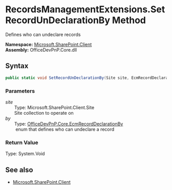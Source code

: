 # RecordsManagementExtensions.SetRecordUnDeclarationBy Method  
Defines who can undeclare records  

**Namespace:** [Microsoft.SharePoint.Client](Microsoft.SharePoint.Client.md)  
**Assembly:** OfficeDevPnP.Core.dll  
## Syntax
```C#
public static void SetRecordUnDeclarationBy(Site site, EcmRecordDeclarationBy by)
```
### Parameters
*site*  
&emsp;&emsp;Type: Microsoft.SharePoint.Client.Site  
&emsp;&emsp;Site collection to operate on  
*by*  
&emsp;&emsp;Type: [OfficeDevPnP.Core.EcmRecordDeclarationBy](OfficeDevPnP.Core.EcmRecordDeclarationBy.md)  
&emsp;&emsp; enum that defines who can undeclare a record  
### Return Value
Type: System.Void  

## See also
- [Microsoft.SharePoint.Client](Microsoft.SharePoint.Client.md)
